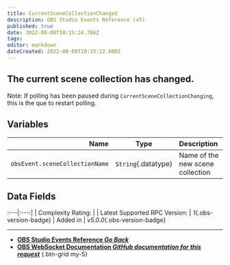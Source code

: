 ```yaml
---
title: CurrentSceneCollectionChanged
description: OBS Studio Events Reference (v5)
published: true
date: 2022-08-08T10:15:24.706Z
tags: 
editor: markdown
dateCreated: 2022-08-08T10:15:22.600Z
---
```


## The current scene collection has changed.

Note: If polling has been paused during `CurrentSceneCollectionChanging`, this is the que to restart polling.

## Variables
Name | Type | Description | 
----:|:----:|:------------|
`obsEvent.sceneCollectionName` | `String`{.datatype} | Name of the new scene collection

## Data Fields
:---|:---:|
| Complexity Rating: | <span class="stars stars--1"></span>
| Latest Supported RPC Version: | *1*{.obs-version-badge}
| Added in | *v5.0.0*{.obs-version-badge}

---

- [<i class="mdi mdi-chevron-left"></i>**OBS Studio Events Reference *Go Back***](/en/Broadcasters/OBS/Events)
- [<i class="mdi mdi-github"></i> **OBS WebSocket Documentation *GitHub documentation for this request***](https://github.com/obsproject/obs-websocket/blob/master/docs/generated/protocol.md#currentscenecollectionchanged)
{.btn-grid my-5}